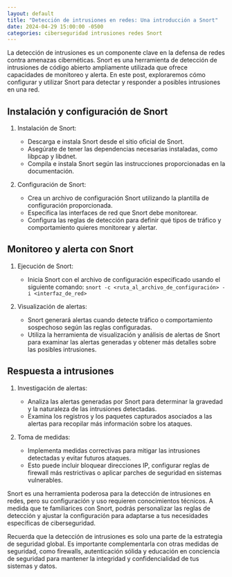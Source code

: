 ```yaml
---
layout: default
title: "Detección de intrusiones en redes: Una introducción a Snort"
date: 2024-04-29 15:00:00 -0500
categories: ciberseguridad intrusiones redes Snort
---
```


La detección de intrusiones es un componente clave en la defensa de redes contra amenazas cibernéticas. Snort es una herramienta de detección de intrusiones de código abierto ampliamente utilizada que ofrece capacidades de monitoreo y alerta. En este post, exploraremos cómo configurar y utilizar Snort para detectar y responder a posibles intrusiones en una red.

## Instalación y configuración de Snort

1. Instalación de Snort:
   - Descarga e instala Snort desde el sitio oficial de Snort.
   - Asegúrate de tener las dependencias necesarias instaladas, como libpcap y libdnet.
   - Compila e instala Snort según las instrucciones proporcionadas en la documentación.

2. Configuración de Snort:
   - Crea un archivo de configuración Snort utilizando la plantilla de configuración proporcionada.
   - Especifica las interfaces de red que Snort debe monitorear.
   - Configura las reglas de detección para definir qué tipos de tráfico y comportamiento quieres monitorear y alertar.

## Monitoreo y alerta con Snort

1. Ejecución de Snort:
   - Inicia Snort con el archivo de configuración especificado usando el siguiente comando: `snort -c <ruta_al_archivo_de_configuración> -i <interfaz_de_red>`

2. Visualización de alertas:
   - Snort generará alertas cuando detecte tráfico o comportamiento sospechoso según las reglas configuradas.
   - Utiliza la herramienta de visualización y análisis de alertas de Snort para examinar las alertas generadas y obtener más detalles sobre las posibles intrusiones.

## Respuesta a intrusiones

1. Investigación de alertas:
   - Analiza las alertas generadas por Snort para determinar la gravedad y la naturaleza de las intrusiones detectadas.
   - Examina los registros y los paquetes capturados asociados a las alertas para recopilar más información sobre los ataques.

2. Toma de medidas:
   - Implementa medidas correctivas para mitigar las intrusiones detectadas y evitar futuros ataques.
   - Esto puede incluir bloquear direcciones IP, configurar reglas de firewall más restrictivas o aplicar parches de seguridad en sistemas vulnerables.

Snort es una herramienta poderosa para la detección de intrusiones en redes, pero su configuración y uso requieren conocimientos técnicos. A medida que te familiarices con Snort, podrás personalizar las reglas de detección y ajustar la configuración para adaptarse a tus necesidades específicas de ciberseguridad.

Recuerda que la detección de intrusiones es solo una parte de la estrategia de seguridad global. Es importante complementarla con otras medidas de seguridad, como firewalls, autenticación sólida y educación en conciencia de seguridad para mantener la integridad y confidencialidad de tus sistemas y datos.
